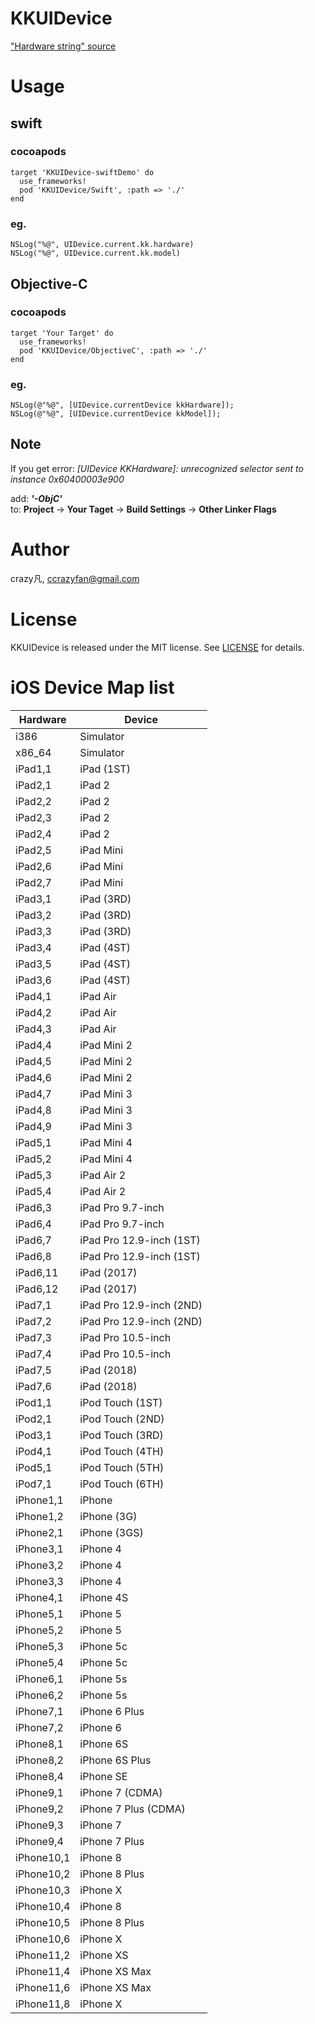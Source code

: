 # KKUIDevice

["Hardware string" source](https://en.wikipedia.org/wiki/List_of_iOS_devices#Apple_Watch)


# Usage


## swift

### cocoapods

    target 'KKUIDevice-swiftDemo' do
      use_frameworks!
      pod 'KKUIDevice/Swift', :path => './'
    end

### eg.

    NSLog("%@", UIDevice.current.kk.hardware)
    NSLog("%@", UIDevice.current.kk.model)

## Objective-C

### cocoapods

    target 'Your Target' do
      use_frameworks!
      pod 'KKUIDevice/ObjectiveC', :path => './'
    end

### eg.

    NSLog(@"%@", [UIDevice.currentDevice kkHardware]);
    NSLog(@"%@", [UIDevice.currentDevice kkModel]);

## Note

If you get error: *[UIDevice KKHardware]: unrecognized selector sent to instance 0x60400003e900*

add: ***'-ObjC'***  
to:  **Project** 
-> **Your Taget** 
-> **Build Settings**
-> **Other Linker Flags** 


# Author
crazy凡, [ccrazyfan@gmail.com](mailto:ccrazyfan@gmail.com)

# License
KKUIDevice is released under the MIT license. See [LICENSE](https://github.com/CrazyFanFan/KKUIDevice/blob/master/LICENSE) for details.

# iOS Device Map list

| Hardware | Device |
| - | - |
|i386|Simulator|
|x86_64|Simulator|
|iPad1,1|iPad (1ST)|
|iPad2,1|iPad 2|
|iPad2,2|iPad 2|
|iPad2,3|iPad 2|
|iPad2,4|iPad 2|
|iPad2,5|iPad Mini|
|iPad2,6|iPad Mini|
|iPad2,7|iPad Mini|
|iPad3,1|iPad (3RD)|
|iPad3,2|iPad (3RD)|
|iPad3,3|iPad (3RD)|
|iPad3,4|iPad (4ST)|
|iPad3,5|iPad (4ST)|
|iPad3,6|iPad (4ST)|
|iPad4,1|iPad Air|
|iPad4,2|iPad Air|
|iPad4,3|iPad Air|
|iPad4,4|iPad Mini 2|
|iPad4,5|iPad Mini 2|
|iPad4,6|iPad Mini 2|
|iPad4,7|iPad Mini 3|
|iPad4,8|iPad Mini 3|
|iPad4,9|iPad Mini 3|
|iPad5,1|iPad Mini 4|
|iPad5,2|iPad Mini 4|
|iPad5,3|iPad Air 2|
|iPad5,4|iPad Air 2|
|iPad6,3|iPad Pro 9.7-inch|
|iPad6,4|iPad Pro 9.7-inch|
|iPad6,7|iPad Pro 12.9-inch (1ST)|
|iPad6,8|iPad Pro 12.9-inch (1ST)|
|iPad6,11|iPad (2017)|
|iPad6,12|iPad (2017)|
|iPad7,1|iPad Pro 12.9-inch (2ND)|
|iPad7,2|iPad Pro 12.9-inch (2ND)|
|iPad7,3|iPad Pro 10.5-inch|
|iPad7,4|iPad Pro 10.5-inch|
|iPad7,5|iPad (2018)|
|iPad7,6|iPad (2018)|
|iPod1,1|iPod Touch (1ST)|
|iPod2,1|iPod Touch (2ND)|
|iPod3,1|iPod Touch (3RD)|
|iPod4,1|iPod Touch (4TH)|
|iPod5,1|iPod Touch (5TH)|
|iPod7,1|iPod Touch (6TH)|
|iPhone1,1|iPhone|
|iPhone1,2|iPhone (3G)|
|iPhone2,1|iPhone (3GS)|
|iPhone3,1|iPhone 4|
|iPhone3,2|iPhone 4|
|iPhone3,3|iPhone 4|
|iPhone4,1|iPhone 4S|
|iPhone5,1|iPhone 5|
|iPhone5,2|iPhone 5|
|iPhone5,3|iPhone 5c|
|iPhone5,4|iPhone 5c|
|iPhone6,1|iPhone 5s|
|iPhone6,2|iPhone 5s|
|iPhone7,1|iPhone 6 Plus|
|iPhone7,2|iPhone 6|
|iPhone8,1|iPhone 6S|
|iPhone8,2|iPhone 6S Plus|
|iPhone8,4|iPhone SE|
|iPhone9,1|iPhone 7 (CDMA)|
|iPhone9,2|iPhone 7 Plus (CDMA)|
|iPhone9,3|iPhone 7|
|iPhone9,4|iPhone 7 Plus|
|iPhone10,1|iPhone 8|
|iPhone10,2|iPhone 8 Plus|
|iPhone10,3|iPhone X|
|iPhone10,4|iPhone 8|
|iPhone10,5|iPhone 8 Plus|
|iPhone10,6|iPhone X|
|iPhone11,2|iPhone XS|
|iPhone11,4|iPhone XS Max|
|iPhone11,6|iPhone XS Max|
|iPhone11,8|iPhone X|
